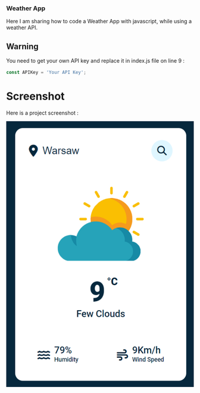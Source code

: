 
### Weather App
Here I am sharing how to code a Weather App with javascript, while using a weather API.

## Warning
You need to get your own API key and replace it in index.js file on line 9 :

```javascript
const APIKey = 'Your API Key';
```


# Screenshot
Here is a project screenshot :

![screenshot](result_img.png)
